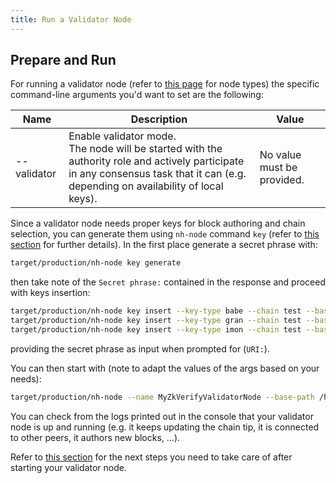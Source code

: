 ```yaml
---
title: Run a Validator Node
---
```


## Prepare and Run

For running a validator node (refer to [this page](../01-preliminaries.md#node-types.md) for node types) the specific command-line arguments you'd want to set are the following:

| Name        | Description                                                                                                                                                                             | Value                      |
| ----------- | --------------------------------------------------------------------------------------------------------------------------------------------------------------------------------------- | -------------------------- |
| --validator | Enable validator mode.<br/> The node will be started with the authority role and actively participate in any consensus task that it can (e.g. depending on availability of local keys). | No value must be provided. |

Since a validator node needs proper keys for block authoring and chain selection, you can generate them using `nh-node` command `key` (refer to [this section](./01-preliminaries.md#node-command-line-utilities) for further details). In the first place generate a secret phrase with:

```bash
target/production/nh-node key generate
```

then take note of the `Secret phrase:` contained in the response and proceed with keys insertion:

```bash
target/production/nh-node key insert --key-type babe --chain test --base-path /home/your_user/validator_node_data --scheme sr25519
target/production/nh-node key insert --key-type gran --chain test --base-path /home/your_user/validator_node_data --scheme ed25519
target/production/nh-node key insert --key-type imon --chain test --base-path /home/your_user/validator_node_data --scheme sr25519
```

providing the secret phrase as input when prompted for (`URI:`).

You can then start with (note to adapt the values of the args based on your needs):

```bash
target/production/nh-node --name MyZkVerifyValidatorNode --base-path /home/your_user/validator_node_data --chain test --port 30353 --validator
```

You can check from the logs printed out in the console that your validator node is up and running (e.g. it keeps updating the chain tip, it is connected to other peers, it authors new blocks, ...).

Refer to [this section](../03-run_using_docker/04-run-validator-node.md#next-steps) for the next steps you need to take care of after starting your validator node.
